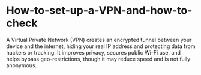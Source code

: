 # How-to-set-up-a-VPN-and-how-to-check
A Virtual Private Network (VPN) creates an encrypted tunnel between your device and the internet, hiding your real IP address and protecting data from hackers or tracking. It improves privacy, secures public Wi-Fi use, and helps bypass geo-restrictions, though it may reduce speed and is not fully anonymous.
